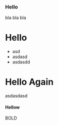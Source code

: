 ### Hello 
bla bla bla

# Hello

- asd
- asdasd
- asdasdd

# Hello Again
asdasdasd


#### Hellow

BOLD

